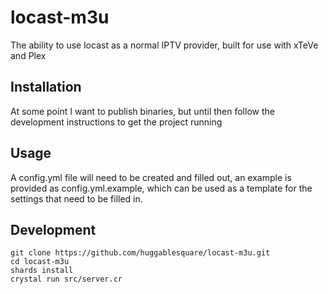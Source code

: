 # locast-m3u

The ability to use locast as a normal IPTV provider, built for use with xTeVe and Plex  

## Installation

At some point I want to publish binaries, but until then follow the development instructions to get the project running

## Usage

A config.yml file will need to be created and filled out, an example is provided as config.yml.example, which can be used as a template for the settings that need to be filled in.

## Development

```
git clone https://github.com/huggablesquare/locast-m3u.git
cd locast-m3u
shards install
crystal run src/server.cr
```
